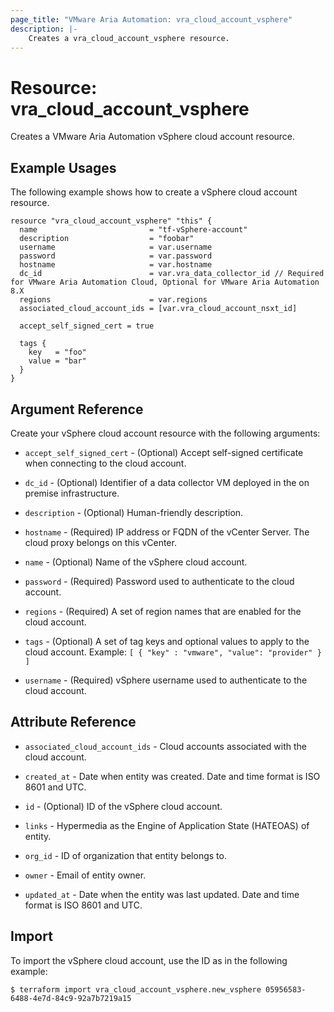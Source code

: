 ```yaml
---
page_title: "VMware Aria Automation: vra_cloud_account_vsphere"
description: |-
    Creates a vra_cloud_account_vsphere resource.
---
```


# Resource: vra_cloud_account_vsphere

Creates a VMware Aria Automation vSphere cloud account resource.

## Example Usages

The following example shows how to create a vSphere cloud account resource.

```hcl
resource "vra_cloud_account_vsphere" "this" {
  name                         = "tf-vSphere-account"
  description                  = "foobar"
  username                     = var.username
  password                     = var.password
  hostname                     = var.hostname
  dc_id                        = var.vra_data_collector_id // Required for VMware Aria Automation Cloud, Optional for VMware Aria Automation 8.X
  regions                      = var.regions
  associated_cloud_account_ids = [var.vra_cloud_account_nsxt_id]

  accept_self_signed_cert = true

  tags {
    key   = "foo"
    value = "bar"
  }
}
```

## Argument Reference

Create your vSphere cloud account resource with the following arguments:

* `accept_self_signed_cert` - (Optional) Accept self-signed certificate when connecting to the cloud account.

* `dc_id` - (Optional) Identifier of a data collector VM deployed in the on premise infrastructure.

* `description` - (Optional) Human-friendly description.

* `hostname` - (Required) IP address or FQDN of the vCenter Server. The cloud proxy belongs on this vCenter.

* `name` - (Optional) Name of the vSphere cloud account.

* `password` - (Required) Password used to authenticate to the cloud account.

* `regions` - (Required) A set of region names that are enabled for the cloud account.

* `tags` - (Optional) A set of tag keys and optional values to apply to the cloud account. Example: `[ { "key" : "vmware", "value": "provider" } ]`

* `username` - (Required) vSphere username used to authenticate to the cloud account.

## Attribute Reference

* `associated_cloud_account_ids` - Cloud accounts associated with the cloud account.

* `created_at` - Date when  entity was created. Date and time format is ISO 8601 and UTC.

* `id` - (Optional) ID of the vSphere cloud account.

* `links` - Hypermedia as the Engine of Application State (HATEOAS) of entity.

* `org_id` - ID of organization that entity belongs to.

* `owner` - Email of entity owner.

* `updated_at` - Date when the entity was last updated. Date and time format is ISO 8601 and UTC.

## Import

To import the vSphere cloud account, use the ID as in the following example:

`$ terraform import vra_cloud_account_vsphere.new_vsphere 05956583-6488-4e7d-84c9-92a7b7219a15`
